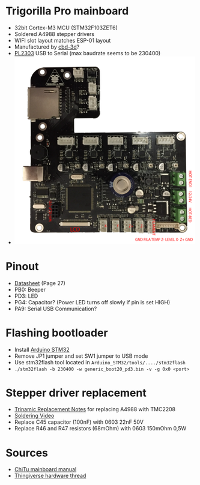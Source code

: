 # Trigorilla Pro mainboard

- 32bit Cortex-M3 MCU (STM32F103ZET6)
- Soldered A4988 stepper drivers
- WIFI slot layout matches ESP-01 layout
- Manufactured by [cbd-3d](http://www.cbd-3d.com/en/prod/fdm.shtml)?
- [PL2303](http://www.prolific.com.tw/US/ShowProduct.aspx?p_id=225&pcid=41) USB to Serial (max baudrate seems to be 230400)
- ![mainboard](trigorilla_pro.png)

# Pinout
- [Datasheet](https://www.st.com/resource/en/datasheet/cd00191185.pdf) (Page 27)
- PB0: Beeper
- PD3: LED
- PG4: Capacitor? (Power LED turns off slowly if pin is set HIGH)
- PA9: Serial USB Communication?

# Flashing bootloader
- Install [Arduino STM32](https://github.com/rogerclarkmelbourne/Arduino_STM32)
- Remove JP1 jumper and set SW1 jumper to USB mode
- Use stm32flash tool located in `Arduino_STM32/tools/..../stm32flash`
- `./stm32flash -b 230400 -w generic_boot20_pd3.bin -v -g 0x0 <port>`



# Stepper driver replacement
- [Trinamic Replacement Notes](https://www.trinamic.com/fileadmin/assets/Support/Appnotes/AN045-How_to_replace_Allegro_A4988_with_TMC2208_01.pdf) for replacing A4988 with TMC2208
- [Soldering Video](https://www.youtube.com/watch?v=ZgfgaxbQA6w)
- Replace C45 capacitor (100nF) with 0603 22nF 50V
- Replace R46 and R47 resistors (68mOhm) with 0603 150mOhm 0,5W

# Sources
- [ChiTu mainboard manual](http://www.chitucloud.com/chitudoc/read/compressed/ChiTu_FDM_manual%2FFDM_Chitu-V3.6-users-manual-%E8%8B%B1%E6%96%87%E8%AF%B4%E6%98%8E%E4%B9%A6.pdf)
- [Thingiverse hardware thread](https://www.thingiverse.com/groups/anycubic-i3-mega/forums/general/topic:26118)
